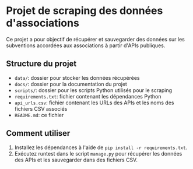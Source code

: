 # Projet de scraping des données d'associations

Ce projet a pour objectif de récupérer et sauvegarder des données sur les subventions accordées aux associations à partir d'APIs publiques.

## Structure du projet

- `data/`: dossier pour stocker les données récupérées
- `docs/`: dossier pour la documentation du projet
- `scripts/`: dossier pour les scripts Python utilisés pour le scraping
- `requirements.txt`: fichier contenant les dépendances Python
- `api_urls.csv`: fichier contenant les URLs des APIs et les noms des fichiers CSV associés
- `README.md`: ce fichier

## Comment utiliser

1. Installez les dépendances à l'aide de `pip install -r requirements.txt`.
2. Exécutez runtest dans le script `manage.py` pour récupérer les données des APIs et les sauvegarder dans des fichiers CSV.

